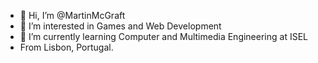 - 👋 Hi, I’m @MartinMcGraft
- 👀 I’m interested in Games and Web Development
- 🌱 I’m currently learning Computer and Multimedia Engineering at ISEL
- From Lisbon, Portugal.
<!---
MartinMcGraft/MartinMcGraft is a ✨ special ✨ repository because its `README.md` (this file) appears on your GitHub profile.
You can click the Preview link to take a look at your changes.
--->
